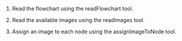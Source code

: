 1) Read the flowchart using the readFlowchart tool.

2) Read the available images using the readImages tool.

3) Assign an image to each node using the assignImageToNode tool.